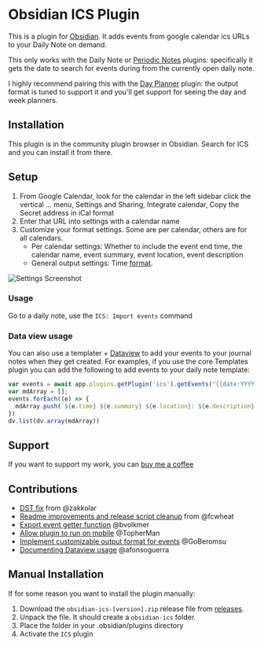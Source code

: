# Obsidian ICS Plugin

This is a plugin for [Obsidian](https://obsidian.md). It adds events from google calendar ics URLs to your Daily Note on demand.

This only works with the Daily Note or [Periodic Notes](https://github.com/liamcain/obsidian-periodic-notes) plugins: specifically it gets the date to search for events during from the currently open daily note.

I highly recommend pairing this with the [Day Planner](https://github.com/ivan-lednev/obsidian-day-planner) plugin: the output format is tuned to support it and you'll get support for seeing the day and week planners.

## Installation

This plugin is in the community plugin browser in Obsidian. Search for ICS and you can install it from there.

## Setup

1. From Google Calendar, look for the calendar in the left sidebar click the vertical … menu, Settings and Sharing, Integrate calendar, Copy the Secret address in iCal format
2. Enter that URL into settings with a calendar name
3. Customize your format settings. Some are per calendar, others are for all calendars.
   - Per calendar settings: Whether to include the event end time, the calendar name, event summary, event location, event description
   - General output settings: Time [format](https://momentjs.com/docs/#/displaying/).

![Settings Screenshot](https://github.com/muness/obsidian-ics/blob/master/docs/2023-09-03-settings.png?raw=true)

### Usage

Go to a daily note, use the `ICS: Import events` command

### Data view usage

You can also use a templater + [Dataview](https://blacksmithgu.github.io/obsidian-dataview/) to add your events to your journal notes when they get created. For examples, if you use the core Templates plugin you can add the following to add events to your daily note template:

```javascript
var events = await app.plugins.getPlugin('ics').getEvents("{{date:YYYY-MM-DD}}");
var mdArray = [];
events.forEach((e) => {
  mdArray.push(`${e.time} ${e.summary} ${e.location}: ${e.description}`.trim())
})
dv.list(dv.array(mdArray))
```

## Support

If you want to support my work, you can [buy me a coffee](https://www.buymeacoffee.com/muness)

## Contributions

- [DST fix](https://github.com/muness/obsidian-ics/pull/17) from @zakkolar
- [Readme improvements and release script cleanup](https://github.com/muness/obsidian-ics/pull/22) from @fcwheat
- [Export event getter function](https://github.com/muness/obsidian-ics/pull/33) @bvolkmer
- [Allow plugin to run on mobile](https://github.com/muness/obsidian-ics/pull/46) @TopherMan
- [Implement customizable output format for events](https://github.com/muness/obsidian-ics/pull/55) @GoBeromsu
- [Documenting Dataview usage](https://github.com/muness/obsidian-ics/issues/56#issuecomment-1746417368) @afonsoguerra

## Manual Installation

If for some reason you want to install the plugin manually:

1. Download the `obsidian-ics-[version].zip` release file from [releases](https://github.com/muness/obsidian-ics/releases).
2. Unpack the file. It should create a `obsidian-ics` folder.
3. Place the folder in your .obsidian/plugins directory
4. Activate the `ICS` plugin
